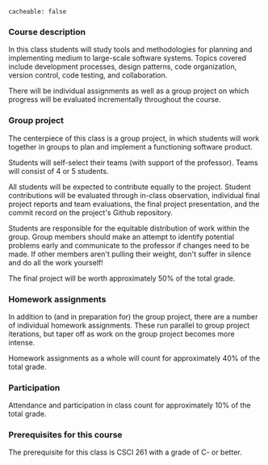 ```
cacheable: false
```

### Course description

In this class students will study tools and methodologies for planning and implementing medium to large-scale software systems. Topics covered include development processes,
design patterns, code organization, version control, code testing,
and collaboration.

There will be individual assignments as well as a group project on which progress will be evaluated incrementally throughout the course.

### Group project

The centerpiece of this class is a group project, in which students will work together in groups to plan and implement a functioning software product.

Students will self-select their teams (with support of the professor). Teams will consist of 4 or 5 students.

All students will be expected to contribute equally to the project. Student contributions will be evaluated through in-class observation, individual final project reports and team evaluations, the final project presentation, and the commit record on the project's Github repository.

Students are responsible for the equitable distribution of work within the group. Group members should make an attempt to identify potential problems early and communicate to the professor if changes need to be made. If other members aren't pulling their weight, don't suffer in silence and do all the work yourself!

The final project will be worth approximately 50% of the total grade.

### Homework assignments

In addition to (and in preparation for) the group project, there are a number of individual homework assignments. These run parallel to group project iterations, but taper off as work on the group project becomes more intense.

Homework assignments as a whole will count for approximately 40% of the total grade.

### Participation

Attendance and participation in class count for approximately 10% of the total grade.

### Prerequisites for this course

The prerequisite for this class is CSCI 261 with a grade of C- or better.
